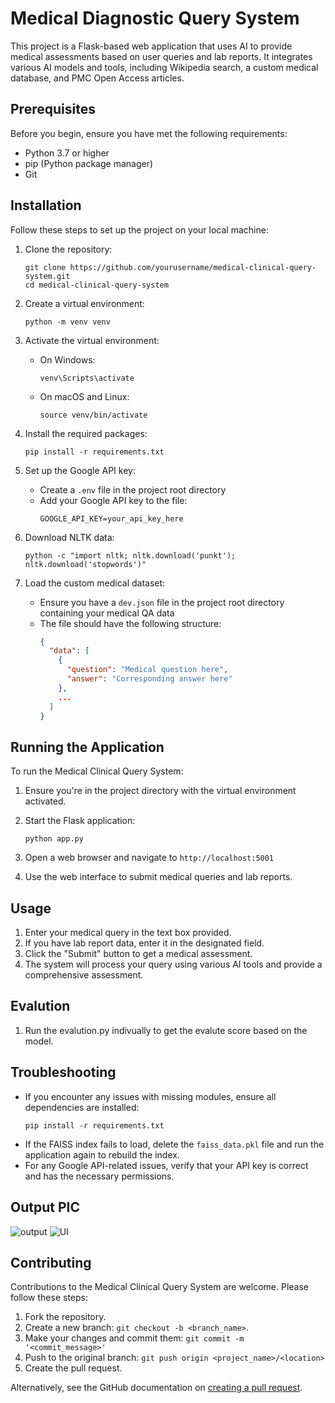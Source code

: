 # Medical Diagnostic Query System

This project is a Flask-based web application that uses AI to provide medical assessments based on user queries and lab reports. It integrates various AI models and tools, including Wikipedia search, a custom medical database, and PMC Open Access articles.

## Prerequisites

Before you begin, ensure you have met the following requirements:

* Python 3.7 or higher
* pip (Python package manager)
* Git

## Installation

Follow these steps to set up the project on your local machine:

1. Clone the repository:
   ```
   git clone https://github.com/yourusername/medical-clinical-query-system.git
   cd medical-clinical-query-system
   ```

2. Create a virtual environment:
   ```
   python -m venv venv
   ```

3. Activate the virtual environment:
   * On Windows:
     ```
     venv\Scripts\activate
     ```
   * On macOS and Linux:
     ```
     source venv/bin/activate
     ```

4. Install the required packages:
   ```
   pip install -r requirements.txt
   ```

5. Set up the Google API key:
   * Create a `.env` file in the project root directory
   * Add your Google API key to the file:
     ```
     GOOGLE_API_KEY=your_api_key_here
     ```

6. Download NLTK data:
   ```
   python -c "import nltk; nltk.download('punkt'); nltk.download('stopwords')"
   ```

7. Load the custom medical dataset:
   * Ensure you have a `dev.json` file in the project root directory containing your medical QA data
   * The file should have the following structure:
     ```json
     {
       "data": [
         {
           "question": "Medical question here",
           "answer": "Corresponding answer here"
         },
         ...
       ]
     }
     ```

## Running the Application

To run the Medical Clinical Query System:

1. Ensure you're in the project directory with the virtual environment activated.

2. Start the Flask application:
   ```
   python app.py
   ```

3. Open a web browser and navigate to `http://localhost:5001`

4. Use the web interface to submit medical queries and lab reports.

## Usage

1. Enter your medical query in the text box provided.
2. If you have lab report data, enter it in the designated field.
3. Click the "Submit" button to get a medical assessment.
4. The system will process your query using various AI tools and provide a comprehensive assessment.

## Evalution

1. Run the evalution.py indivually to get the evalute score based on the model.

## Troubleshooting

* If you encounter any issues with missing modules, ensure all dependencies are installed:
  ```
  pip install -r requirements.txt
  ```
* If the FAISS index fails to load, delete the `faiss_data.pkl` file and run the application again to rebuild the index.
* For any Google API-related issues, verify that your API key is correct and has the necessary permissions.

## Output PIC
![output](https://github.com/user-attachments/assets/1adc978d-6490-448b-8ba6-a2703057e349)
![UI](https://github.com/user-attachments/assets/ec578053-e636-4130-8ba9-e519d1ec9e56)


## Contributing

Contributions to the Medical Clinical Query System are welcome. Please follow these steps:

1. Fork the repository.
2. Create a new branch: `git checkout -b <branch_name>`.
3. Make your changes and commit them: `git commit -m '<commit_message>'`
4. Push to the original branch: `git push origin <project_name>/<location>`
5. Create the pull request.

Alternatively, see the GitHub documentation on [creating a pull request](https://help.github.com/articles/creating-a-pull-request/).
